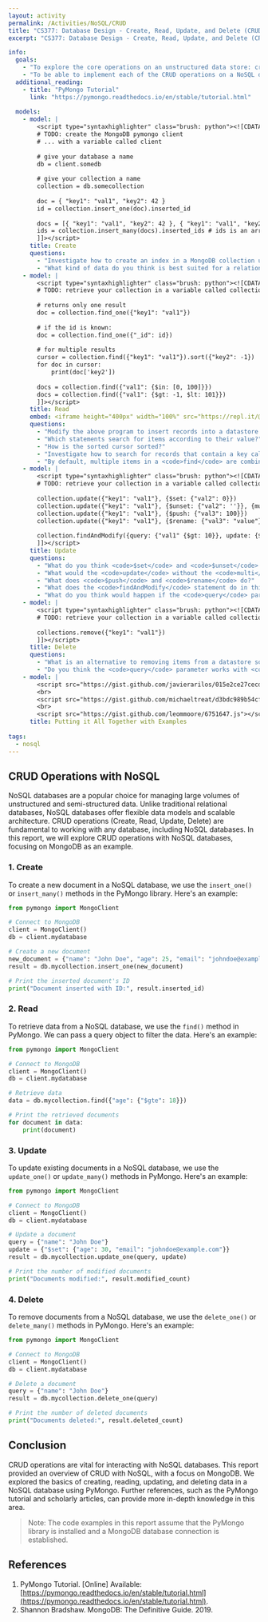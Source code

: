 ```yaml
---
layout: activity
permalink: /Activities/NoSQL/CRUD
title: "CS377: Database Design - Create, Read, Update, and Delete (CRUD) with NoSQL"
excerpt: "CS377: Database Design - Create, Read, Update, and Delete (CRUD) with NoSQL"

info:
  goals: 
    - "To explore the core operations on an unstructured data store: create, update, read, and delete (CRUD)"
    - "To be able to implement each of the CRUD operations on a NoSQL database in Python"
  additional_reading:
    - title: "PyMongo Tutorial"
      link: "https://pymongo.readthedocs.io/en/stable/tutorial.html"
    
  models:
    - model: |
        <script type="syntaxhighlighter" class="brush: python"><![CDATA[    
        # TODO: create the MongoDB pymongo client 
        # ... with a variable called client
        
        # give your database a name
        db = client.somedb
        
        # give your collection a name
        collection = db.somecollection
        
        doc = { "key1": "val1", "key2": 42 }
        id = collection.insert_one(doc).inserted_id
        
        docs = [{ "key1": "val1", "key2": 42 }, { "key1": "val1", "key2": 1 }]
        ids = collection.insert_many(docs).inserted_ids # ids is an array
        ]]></script>
      title: Create
      questions:
        - "Investigate how to create an index in a MongoDB collection using PyMongo."
        - "What kind of data do you think is best suited for a relational database, and what kind might be better suited for this non-relational approach?  As a group, write down three examples of each.  Let's compare with the class and see who has the most unique ideas!"
    - model: |
        <script type="syntaxhighlighter" class="brush: python"><![CDATA[    
        # TODO: retrieve your collection in a variable called collection
        
        # returns only one result
        doc = collection.find_one({"key1": "val1"})
        
        # if the id is known:
        doc = collection.find_one({"_id": id})
        
        # for multiple results
        cursor = collection.find({"key1": "val1"}).sort({"key2": -1})
        for doc in cursor:
            print(doc['key2'])
                
        docs = collection.find({"val1": {$in: [0, 100]}})
        docs = collection.find({"val1": {$gt: -1, $lt: 101}})
        ]]></script>
      title: Read
      embed: <iframe height="400px" width="100%" src="https://repl.it/@BillJr99/PythonMongoDBExample?lite=true" scrolling="no" frameborder="no" allowtransparency="true" allowfullscreen="true" sandbox="allow-forms allow-pointer-lock allow-popups allow-same-origin allow-scripts allow-modals"></iframe>    
      questions:
        - "Modify the above program to insert records into a datastore and query them, iterating over the results."
        - "Which statements search for items according to their value?"
        - "How is the sorted cursor sorted?"
        - "Investigate how to search for records that contain a key called <code>val3</code> in your collection.  <strong>Hint: consider the <code>$exists</code> clause.</strong>"
        - "By default, multiple items in a <code>find</code> are combined using a boolean <code>AND</code> operation.  Investigate how to search by combining search terms with an <code>OR</code>.  <strong>Hint: Consider the <code>$or</code> clause.</strong>"
    - model: |
        <script type="syntaxhighlighter" class="brush: python"><![CDATA[        
        # TODO: retrieve your collection in a variable called collection
        
        collection.update({"key1": "val1"}, {$set: {"val2": 0}})
        collection.update({"key1": "val1"}, {$unset: {"val2": ''}}, {multi: true})
        collection.update({"key1": "val1"}, {$push: {"val3": 100}})
        collection.update({"key1": "val1"}, {$rename: {"val3": "value"}})
        
        collection.findAndModify({query: {"val1" {$gt: 10}}, update: {$inc, {"val1": 1}}})
        ]]></script>
      title: Update
      questions:
        - "What do you think <code>$set</code> and <code>$unset</code> do?"
        - "What would the <code>update</code> without the <code>multi</code> modifier do?"
        - "What does <code>$push</code> and <code>$rename</code> do?"
        - "What does the <code>findAndModify</code> statement do in this example?"
        - "What do you think would happen if the <code>query</code> parameter is set to <code>{}</code> in the <code>find</code> and <code>update</code> statements above?"
    - model: |
        <script type="syntaxhighlighter" class="brush: python"><![CDATA[        
        # TODO: retrieve your collection in a variable called collection
        
        collections.remove({"key1": "val1"})
        ]]></script>
      title: Delete
      questions:
        - "What is an alternative to removing items from a datastore so that you never actually delete anything, while omitting &quot;removed&quot; records from your queries?"
        - "Do you think the <code>query</code> parameter works with <code>remove</code>?  Try it out, and remove all items from the collection whose <code>val1</code> value is greater than 42!"
    - model: |
        <script src="https://gist.github.com/javierarilos/015e2ce27cecdea63564.js"></script>
        <br>
        <script src="https://gist.github.com/michaeltreat/d3bdc989b54cff969df86484e091fd0c.js"></script>
        <br>
        <script src="https://gist.github.com/leommoore/6751647.js"></script>
      title: Putting it All Together with Examples      
        
tags:
  - nosql  
---
```


## CRUD Operations with NoSQL

NoSQL databases are a popular choice for managing large volumes of unstructured and semi-structured data. Unlike traditional relational databases, NoSQL databases offer flexible data models and scalable architecture. CRUD operations (Create, Read, Update, Delete) are fundamental to working with any database, including NoSQL databases. In this report, we will explore CRUD operations with NoSQL databases, focusing on MongoDB as an example.

### 1. Create
To create a new document in a NoSQL database, we use the `insert_one()` or `insert_many()` methods in the PyMongo library. Here's an example:

```python
from pymongo import MongoClient

# Connect to MongoDB
client = MongoClient()
db = client.mydatabase

# Create a new document
new_document = {"name": "John Doe", "age": 25, "email": "johndoe@example.com"}
result = db.mycollection.insert_one(new_document)

# Print the inserted document's ID
print("Document inserted with ID:", result.inserted_id)
```

### 2. Read
To retrieve data from a NoSQL database, we use the `find()` method in PyMongo. We can pass a query object to filter the data. Here's an example:

```python
from pymongo import MongoClient

# Connect to MongoDB
client = MongoClient()
db = client.mydatabase

# Retrieve data
data = db.mycollection.find({"age": {"$gte": 18}})

# Print the retrieved documents
for document in data:
    print(document)
```

### 3. Update
To update existing documents in a NoSQL database, we use the `update_one()` or `update_many()` methods in PyMongo. Here's an example:

```python
from pymongo import MongoClient

# Connect to MongoDB
client = MongoClient()
db = client.mydatabase

# Update a document
query = {"name": "John Doe"}
update = {"$set": {"age": 30, "email": "johndoe@example.com"}}
result = db.mycollection.update_one(query, update)

# Print the number of modified documents
print("Documents modified:", result.modified_count)
```

### 4. Delete
To remove documents from a NoSQL database, we use the `delete_one()` or `delete_many()` methods in PyMongo. Here's an example:

```python
from pymongo import MongoClient

# Connect to MongoDB
client = MongoClient()
db = client.mydatabase

# Delete a document
query = {"name": "John Doe"}
result = db.mycollection.delete_one(query)

# Print the number of deleted documents
print("Documents deleted:", result.deleted_count)
```

## Conclusion
CRUD operations are vital for interacting with NoSQL databases. This report provided an overview of CRUD with NoSQL, with a focus on MongoDB. We explored the basics of creating, reading, updating, and deleting data in a NoSQL database using PyMongo. Further references, such as the PyMongo tutorial and scholarly articles, can provide more in-depth knowledge in this area.

> Note: The code examples in this report assume that the PyMongo library is installed and a MongoDB database connection is established.

## References

1. PyMongo Tutorial. [Online] Available: [https://pymongo.readthedocs.io/en/stable/tutorial.html](https://pymongo.readthedocs.io/en/stable/tutorial.html).
2. Shannon Bradshaw.  MongoDB: The Definitive Guide.  2019.